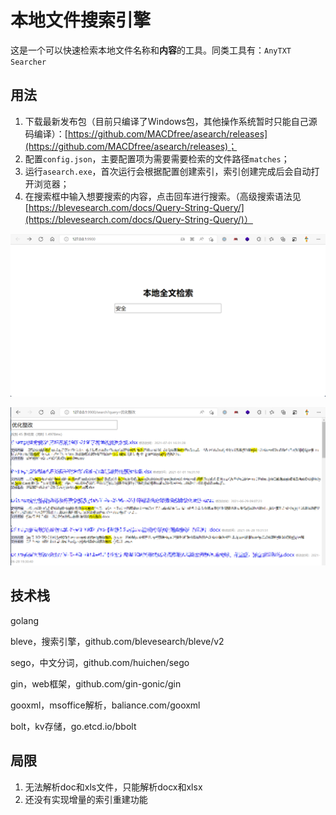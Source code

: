 # 本地文件搜索引擎

这是一个可以快速检索本地文件名称和**内容**的工具。同类工具有：`AnyTXT Searcher`

## 用法

1. 下载最新发布包（目前只编译了Windows包，其他操作系统暂时只能自己源码编译）：[https://github.com/MACDfree/asearch/releases](https://github.com/MACDfree/asearch/releases)；
2. 配置`config.json`，主要配置项为需要需要检索的文件路径`matches`；
3. 运行`asearch.exe`，首次运行会根据配置创建索引，索引创建完成后会自动打开浏览器；
4. 在搜索框中输入想要搜索的内容，点击回车进行搜索。（高级搜索语法见[https://blevesearch.com/docs/Query-String-Query/](https://blevesearch.com/docs/Query-String-Query/)）

![首页](/images/首页.png)

![搜索结果](/images/搜索结果.png)

## 技术栈

golang

bleve，搜索引擎，github.com/blevesearch/bleve/v2

sego，中文分词，github.com/huichen/sego

gin，web框架，github.com/gin-gonic/gin

gooxml，msoffice解析，baliance.com/gooxml

bolt，kv存储，go.etcd.io/bbolt

## 局限

1. 无法解析doc和xls文件，只能解析docx和xlsx
2. 还没有实现增量的索引重建功能
